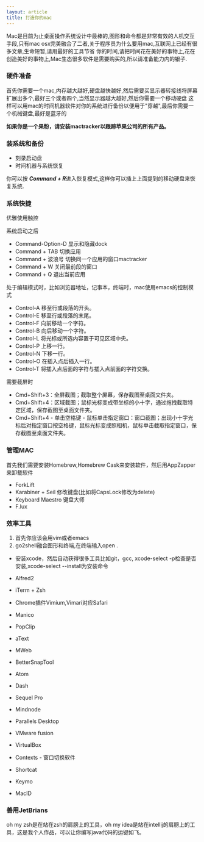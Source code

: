 ```yaml
---
layout: article
title: 打造你的mac
---
```

Mac是目前为止桌面操作系统设计中最棒的,图形和命令都是非常有效的人机交互手段,只有mac osx完美融合了二者,关于程序员为什么要用mac,互联网上已经有很多文章,生命短暂,请用最好的工具节省
你的时间,请把时间花在美好的事物上,花在创造美好的事物上,Mac生态很多软件是需要购买的,所以请准备能力内的银子.

### 硬件准备
首先你需要一个mac,内存越大越好,硬盘越快越好,然后需要买显示器转接线将屏幕扩展出多个,最好三个或者四个,当然显示器越大越好,然后你需要一个移动硬盘
这样可以用mac的时间机器软件对你的系统进行备份以便用于"穿越",最后你需要一个机械键盘,最好是蓝牙的

**如果你是一个果粉，请安装mactracker以跟踪苹果公司的所有产品。**

### 装系统和备份
* 刻录启动盘
* 时间机器与系统恢复

你可以按 ***Command + R***进入恢复模式,这样你可以插上上面提到的移动硬盘来恢复系统.


### 系统快捷

优雅使用触控

系统启动之后

* Command-Option-D 显示和隐藏dock
* Command + TAB 切换应用
* Command + 波浪号 切换同一个应用的窗口mactracker
* Command + W 关闭最前段的窗口
* Command + Q 退出当前应用

处于编辑模式时，比如浏览器地址，记事本，终端时，mac使用emacs的控制模式

* Control-A 移至行或段落的开头。
* Control-E 移至行或段落的末尾。
* Control-F 向前移动一个字符。
* Control-B 向后移动一个字符。
* Control-L 将光标或所选内容置于可见区域中央。
* Control-P 上移一行。
* Control-N 下移一行。
* Control-O 在插入点后插入一行。
* Control-T 将插入点后面的字符与插入点前面的字符交换。

需要截屏时

* Cmd+Shift+3：全屏截图；截取整个屏幕，保存截图至桌面文件夹。
* Cmd+Shift+4：区域截图；鼠标光标变成带坐标的小十字，通过拖拽截取特定区域，保存截图至桌面文件夹。
* Cmd+Shift+4 - 单击空格键 - 鼠标单击指定窗口：窗口截图；出现小十字光标后对指定窗口按空格键，鼠标光标变成照相机，鼠标单击截取指定窗口，保存截图至桌面文件夹。

### 管理MAC
首先我们需要安装Homebrew,Homebrew Cask来安装软件，然后用AppZapper来卸载软件

* ForkLift
* Karabiner + Seil 修改键盘(比如将CapsLock修改为delete)
* Keyboard Maestro 键盘大师
* F.lux

### 效率工具

1. 首先你应该会用vim或者emacs
2. go2shell融合图形和终端,在终端输入open .

* 安装xcode，然后自动获得很多工具比如git，gcc, xcode-select -p检查是否安装,xcode-select --install为安装命令

* Alfred2
* iTerm + Zsh
* Chrome插件Vimium,Vimari对应Safari
* Manico
* PopClip
* aText
* MWeb
* BetterSnapTool
* Atom
* Dash
* Sequel Pro
* Mindnode
* Parallels Desktop
* VMware fusion
* VirtualBox
* Contexts - 窗口切换软件
* Shortcat
* Keymo
* MacID


### 善用JetBrians
oh my zsh是在站在zsh的肩膀上的工具，oh my idea是站在intellij的肩膀上的工具，这是我个人作品，可以让你编写java代码的运键如飞。



